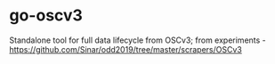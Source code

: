 # go-oscv3
Standalone tool for full data lifecycle from OSCv3; from experiments - https://github.com/Sinar/odd2019/tree/master/scrapers/OSCv3
